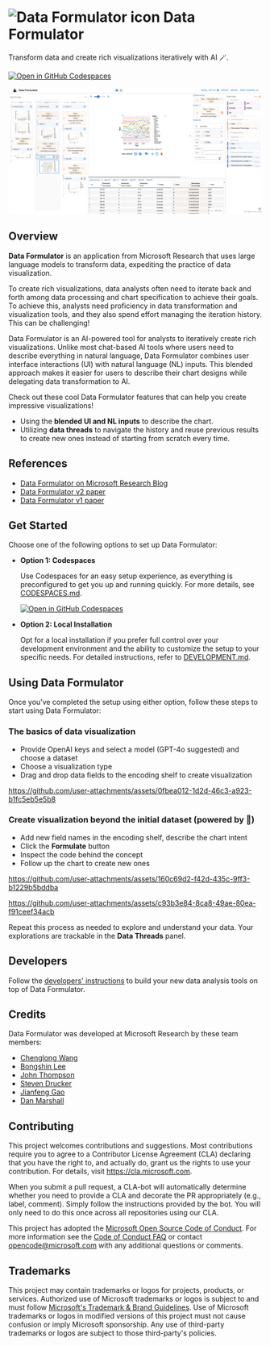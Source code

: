 <h1>
    <img src="./public/favicon.ico" alt="Data Formulator icon" width="28"> <b>Data Formulator</b>
</h1>

Transform data and create rich visualizations iteratively with AI 🪄.

[![Open in GitHub Codespaces](https://github.com/codespaces/badge.svg)](https://codespaces.new/microsoft/data-formulator?quickstart=1)

<kbd>
  <img src="public/data-formulator-screenshot.png">
</kbd>

## Overview

**Data Formulator** is an application from Microsoft Research that uses large language models to transform data, expediting the practice of data visualization.

To create rich visualizations, data analysts often need to iterate back and forth among data processing and chart specification to achieve their goals. To achieve this, analysts need proficiency in data transformation and visualization tools, and they also spend effort managing the iteration history. This can be challenging!

Data Formulator is an AI-powered tool for analysts to iteratively create rich visualizations. Unlike most chat-based AI tools where users need to describe everything in natural language, Data Formulator combines user interface interactions (UI) with natural language (NL) inputs. This blended approach makes it easier for users to describe their chart designs while delegating data transformation to AI. 

Check out these cool Data Formulator features that can help you create impressive visualizations!
* Using the **blended UI and NL inputs** to describe the chart. 
* Utilizing **data threads** to navigate the history and reuse previous results to create new ones instead of starting from scratch every time.

## References
* [Data Formulator on Microsoft Research Blog]()
* [Data Formulator v2 paper]()
* [Data Formulator v1 paper](https://arxiv.org/abs/2309.10094)

## Get Started

Choose one of the following options to set up Data Formulator:

- **Option 1: Codespaces**
  
  Use Codespaces for an easy setup experience, as everything is preconfigured to get you up and running quickly. For more details, see [CODESPACES.md](CODESPACES.md).
  
  [![Open in GitHub Codespaces](https://github.com/codespaces/badge.svg)](https://codespaces.new/microsoft/data-formulator?quickstart=1)

- **Option 2: Local Installation**
  
  Opt for a local installation if you prefer full control over your development environment and the ability to customize the setup to your specific needs. For detailed instructions, refer to [DEVELOPMENT.md](DEVELOPMENT.md).


## Using Data Formulator

Once you’ve completed the setup using either option, follow these steps to start using Data Formulator:

### The basics of data visualization
* Provide OpenAI keys and select a model (GPT-4o suggested) and choose a dataset  
* Choose a visualization type
* Drag and drop data fields to the encoding shelf to create visualization


https://github.com/user-attachments/assets/0fbea012-1d2d-46c3-a923-b1fc5eb5e5b8


### Create visualization beyond the initial dataset (powered by 🤖)
* Add new field names in the encoding shelf, describe the chart intent
* Click the **Formulate** button
* Inspect the code behind the concept
* Follow up the chart to create new ones

https://github.com/user-attachments/assets/160c69d2-f42d-435c-9ff3-b1229b5bddba

https://github.com/user-attachments/assets/c93b3e84-8ca8-49ae-80ea-f91ceef34acb

Repeat this process as needed to explore and understand your data. Your explorations are trackable in the **Data Threads** panel. 

## Developers

Follow the [developers' instructions](DEVELOPMENT.md) to build your new data analysis tools on top of Data Formulator.

## Credits
Data Formulator was developed at Microsoft Research by these team members:
* [Chenglong Wang](https://www.microsoft.com/en-us/research/people/chenwang/)
* [Bongshin Lee](https://www.bongshiny.com/)
* [John Thompson](https://jrthomp.com/)
* [Steven Drucker](https://www.microsoft.com/en-us/research/people/sdrucker/)
* [Jianfeng Gao](https://www.microsoft.com/en-us/research/people/jfgao/)
* [Dan Marshall](https://www.microsoft.com/en-us/research/people/danmar/)


## Contributing

This project welcomes contributions and suggestions. Most contributions require you to
agree to a Contributor License Agreement (CLA) declaring that you have the right to,
and actually do, grant us the rights to use your contribution. For details, visit
https://cla.microsoft.com.

When you submit a pull request, a CLA-bot will automatically determine whether you need
to provide a CLA and decorate the PR appropriately (e.g., label, comment). Simply follow the
instructions provided by the bot. You will only need to do this once across all repositories using our CLA.

This project has adopted the [Microsoft Open Source Code of Conduct](https://opensource.microsoft.com/codeofconduct/).
For more information see the [Code of Conduct FAQ](https://opensource.microsoft.com/codeofconduct/faq/)
or contact [opencode@microsoft.com](mailto:opencode@microsoft.com) with any additional questions or comments.

## Trademarks

This project may contain trademarks or logos for projects, products, or services. Authorized use of Microsoft 
trademarks or logos is subject to and must follow 
[Microsoft's Trademark & Brand Guidelines](https://www.microsoft.com/en-us/legal/intellectualproperty/trademarks/usage/general).
Use of Microsoft trademarks or logos in modified versions of this project must not cause confusion or imply Microsoft sponsorship.
Any use of third-party trademarks or logos are subject to those third-party's policies.
